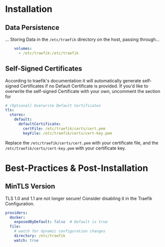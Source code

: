 # Installation

## Data Persistence
... Storing Data in the `/etc/traefik` directory on the host, passing through...
```yaml
    volumes:
      - /etc/traefik:/etc/traefik
```

## Self-Signed Certificates
According to traefik's documentation it will automatically generate self-signed Certificates if no Default Certificate is provided. If you'd like to overwrite the self-signed Certificate with your own, uncomment the section for 
```yaml 
# (Optional) Overwrite Default Certificates
tls:
  stores:
    default:
      defaultCertificate:
        certFile: /etc/traefik/certs/cert.pem
        keyFile: /etc/traefik/certs/cert-key.pem
```
Replace the `/etc/traefik/certs/cert.pem` with your certificate file, and the `/etc/traefik/certs/cert-key.pem` with your certificate key.

# Best-Practices & Post-Installation

## MinTLS Version
TLS 1.0 and 1.1 are not longer secure! Consider disabling it in the Traefik Configuration.

```yaml
providers:
  docker:
    exposedByDefault: false  # Default is true
  file:
    # watch for dynamic configuration changes
    directory: /etc/traefik
    watch: true
```
